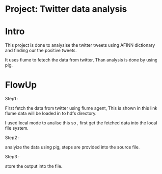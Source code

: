 # Project: Twitter data analysis

# Intro


This project is done to analysise the twitter tweets using AFINN dictionary and finding our the positive tweets.

It uses flume to fetech the data from twitter, Than analysis is done by using pig.

# FlowUp

Step1 :

First fetch the data from twitter using flume agent, This is shown in this link flume data will be loaded in to hdfs directory. 

I  used local mode to analise this so , first get the fetched data into the local file system.

Step2 :  

analyize the data using pig, steps are provided into the source file.

Step3 :

store the output into the file.





